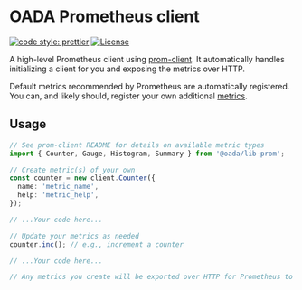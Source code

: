 # OADA Prometheus client

[![code style: prettier](https://img.shields.io/badge/code_style-prettier-ff69b4.svg)](https://github.com/prettier/prettier)
[![License](https://img.shields.io/github/license/OADA/server)](LICENSE)

A high-level Prometheus client using [prom-client][].
It automatically handles initializing a client for you and exposing the metrics over HTTP.

Default metrics recommended by Prometheus are automatically registered.
You can, and likely should, register your own additional [metrics][].

## Usage

```typescript
// See prom-client README for details on available metric types
import { Counter, Gauge, Histogram, Summary } from '@oada/lib-prom';

// Create metric(s) of your own
const counter = new client.Counter({
  name: 'metric_name',
  help: 'metric_help',
});

// ...Your code here...

// Update your metrics as needed
counter.inc(); // e.g., increment a counter

// ...Your code here...

// Any metrics you create will be exported over HTTP for Prometheus to scrape
```

[prom-client]: https://github.com/siimon/prom-client
[metrics]: https://github.com/siimon/prom-client#custom-metrics
